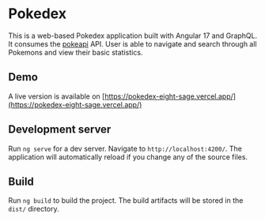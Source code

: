 # Pokedex

This is a web-based Pokedex application built with Angular 17 and GraphQL.
It consumes the [pokeapi](https://pokeapi.co) API.
User is able to navigate and search through all Pokemons and view their basic statistics.

## Demo

A live version is available on [https://pokedex-eight-sage.vercel.app/](https://pokedex-eight-sage.vercel.app/)

## Development server

Run `ng serve` for a dev server. Navigate to `http://localhost:4200/`. The application will automatically reload if you change any of the source files.

## Build

Run `ng build` to build the project. The build artifacts will be stored in the `dist/` directory.
